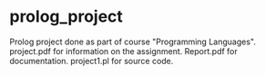 # prolog_project
Prolog project done as part of course "Programming Languages".
project.pdf for information on the assignment.
Report.pdf for documentation.
project1.pl for source code.
